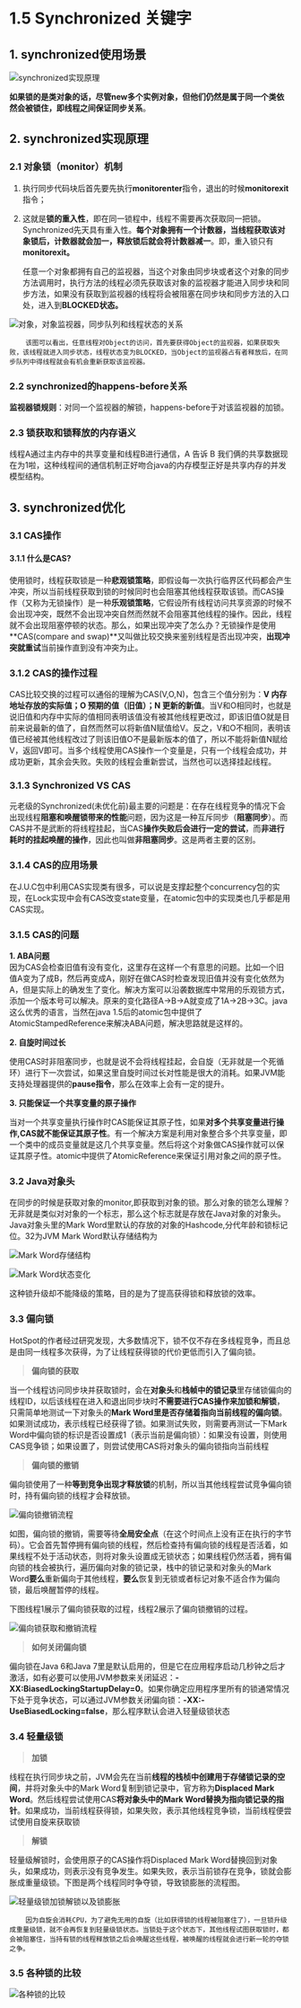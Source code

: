 # 1.5 Synchronized 关键字

## 1. synchronized使用场景

![synchronized&#x5B9E;&#x73B0;&#x539F;&#x7406;](../../.gitbook/assets/image%20%28181%29.png)

**如果锁的是类对象的话，尽管new多个实例对象，但他们仍然是属于同一个类依然会被锁住，即线程之间保证同步关系**。

## 2. synchronized实现原理

### 2.1 对象锁（monitor）机制

1. 执行同步代码块后首先要先执行**monitorenter**指令，退出的时候**monitorexit**指令；
2.  这就是**锁的重入性**，即在同一锁程中，线程不需要再次获取同一把锁。Synchronized先天具有重入性。**每个对象拥有一个计数器，当线程获取该对象锁后，计数器就会加一，释放锁后就会将计数器减一**。即，重入锁只有**monitorexit。**

       任意一个对象都拥有自己的监视器，当这个对象由同步块或者这个对象的同步方法调用时，执行方法的线程必须先获取该对象的监视器才能进入同步块和同步方法，如果没有获取到监视器的线程将会被阻塞在同步块和同步方法的入口处，进入到**BLOCKED状态。**

![&#x5BF9;&#x8C61;&#xFF0C;&#x5BF9;&#x8C61;&#x76D1;&#x89C6;&#x5668;&#xFF0C;&#x540C;&#x6B65;&#x961F;&#x5217;&#x548C;&#x7EBF;&#x7A0B;&#x72B6;&#x6001;&#x7684;&#x5173;&#x7CFB;](../../.gitbook/assets/image%20%28189%29.png)

        该图可以看出，任意线程对Object的访问，首先要获得Object的监视器，如果获取失败，该线程就进入同步状态，线程状态变为BLOCKED，当Object的监视器占有者释放后，在同步队列中得线程就会有机会重新获取该监视器。

### 2.2 synchronized的happens-before关系

 **监视器锁规则**：对同一个监视器的解锁，happens-before于对该监视器的加锁。

### 2.3 锁获取和锁释放的内存语义

 线程A通过主内存中的共享变量和线程B进行通信，A 告诉 B 我们俩的共享数据现在为1啦，这种线程间的通信机制正好吻合java的内存模型正好是共享内存的并发模型结构。

## 3. synchronized优化

### 3.1 CAS操作

#### 3.1.1 什么是CAS?

使用锁时，线程获取锁是一种**悲观锁策略**，即假设每一次执行临界区代码都会产生冲突，所以当前线程获取到锁的时候同时也会阻塞其他线程获取该锁。而CAS操作（又称为无锁操作）是一种**乐观锁策略**，它假设所有线程访问共享资源的时候不会出现冲突，既然不会出现冲突自然而然就不会阻塞其他线程的操作。因此，线程就不会出现阻塞停顿的状态。那么，如果出现冲突了怎么办？无锁操作是使用**CAS\(compare and swap\)**又叫做比较交换来鉴别线程是否出现冲突，**出现冲突就重试**当前操作直到没有冲突为止。

### 3.1.2 CAS的操作过程

CAS比较交换的过程可以通俗的理解为CAS\(V,O,N\)，包含三个值分别为：**V 内存地址存放的实际值；O 预期的值（旧值）；N 更新的新值**。当V和O相同时，也就是说旧值和内存中实际的值相同表明该值没有被其他线程更改过，即该旧值O就是目前来说最新的值了，自然而然可以将新值N赋值给V。反之，V和O不相同，表明该值已经被其他线程改过了则该旧值O不是最新版本的值了，所以不能将新值N赋给V，返回V即可。当多个线程使用CAS操作一个变量是，只有一个线程会成功，并成功更新，其余会失败。失败的线程会重新尝试，当然也可以选择挂起线程。

###  3.1.3 Synchronized VS CAS

元老级的Synchronized\(未优化前\)最主要的问题是：在存在线程竞争的情况下会出现线程**阻塞和唤醒锁带来的性能**问题，因为这是一种互斥同步（**阻塞同步**）。而CAS并不是武断的将线程挂起，当CAS**操作失败后会进行一定的尝试**，而**非进行耗时的挂起唤醒的操作**，因此也叫做**非阻塞同步**。这是两者主要的区别。

### 3.1.4 CAS的应用场景

在J.U.C包中利用CAS实现类有很多，可以说是支撑起整个concurrency包的实现，在Lock实现中会有CAS改变state变量，在atomic包中的实现类也几乎都是用CAS实现。

### 3.1.5 CAS的问题

**1. ABA问题**  
 因为CAS会检查旧值有没有变化，这里存在这样一个有意思的问题。比如一个旧值A变为了成B，然后再变成A，刚好在做CAS时检查发现旧值并没有变化依然为A，但是实际上的确发生了变化。解决方案可以沿袭数据库中常用的乐观锁方式，添加一个版本号可以解决。原来的变化路径A-&gt;B-&gt;A就变成了1A-&gt;2B-&gt;3C。java这么优秀的语言，当然在java 1.5后的atomic包中提供了AtomicStampedReference来解决ABA问题，解决思路就是这样的。

**2. 自旋时间过长**

使用CAS时非阻塞同步，也就是说不会将线程挂起，会自旋（无非就是一个死循环）进行下一次尝试，如果这里自旋时间过长对性能是很大的消耗。如果JVM能支持处理器提供的**pause指令**，那么在效率上会有一定的提升。

**3. 只能保证一个共享变量的原子操作**

当对一个共享变量执行操作时CAS能保证其原子性，如果**对多个共享变量进行操作,CAS就不能保证其原子性**。有一个解决方案是利用对象整合多个共享变量，即一个类中的成员变量就是这几个共享变量。然后将这个对象做CAS操作就可以保证其原子性。atomic中提供了AtomicReference来保证引用对象之间的原子性。

### 3.2 Java对象头

在同步的时候是获取对象的monitor,即获取到对象的锁。那么对象的锁怎么理解？无非就是类似对对象的一个标志，那么这个标志就是存放在Java对象的对象头。Java对象头里的Mark Word里默认的存放的对象的Hashcode,分代年龄和锁标记位。32为JVM Mark Word默认存储结构为

![Mark Word&#x5B58;&#x50A8;&#x7ED3;&#x6784;](../../.gitbook/assets/image%20%28204%29.png)

![Mark Word&#x72B6;&#x6001;&#x53D8;&#x5316;](../../.gitbook/assets/image%20%283%29.png)

 这种锁升级却不能降级的策略，目的是为了提高获得锁和释放锁的效率。

### 3.3 偏向锁

HotSpot的作者经过研究发现，大多数情况下，锁不仅不存在多线程竞争，而且总是由同一线程多次获得，为了让线程获得锁的代价更低而引入了偏向锁。

> **偏向锁的获取**

当一个线程访问同步块并获取锁时，会在**对象头**和**栈帧中的锁记录**里存储锁偏向的线程ID，以后该线程在进入和退出同步块时**不需要进行CAS操作来加锁和解锁**，只需简单地测试一下对象头的**Mark Word里是否存储着指向当前线程的偏向锁**。如果测试成功，表示线程已经获得了锁。如果测试失败，则需要再测试一下Mark Word中偏向锁的标识是否设置成1（表示当前是偏向锁）：如果没有设置，则使用CAS竞争锁；如果设置了，则尝试使用CAS将对象头的偏向锁指向当前线程

> **偏向锁的撤销**

偏向锁使用了一种**等到竞争出现才释放锁**的机制，所以当其他线程尝试竞争偏向锁时，持有偏向锁的线程才会释放锁。

![&#x504F;&#x5411;&#x9501;&#x64A4;&#x9500;&#x6D41;&#x7A0B;](../../.gitbook/assets/image%20%2842%29.png)

 如图，偏向锁的撤销，需要等待**全局安全点**（在这个时间点上没有正在执行的字节码）。它会首先暂停拥有偏向锁的线程，然后检查持有偏向锁的线程是否活着，如果线程不处于活动状态，则将对象头设置成无锁状态；如果线程仍然活着，拥有偏向锁的栈会被执行，遍历偏向对象的锁记录，栈中的锁记录和对象头的Mark Word**要么**重新偏向于其他线程，**要么**恢复到无锁或者标记对象不适合作为偏向锁，最后唤醒暂停的线程。

下图线程1展示了偏向锁获取的过程，线程2展示了偏向锁撤销的过程。

![&#x504F;&#x5411;&#x9501;&#x83B7;&#x53D6;&#x548C;&#x64A4;&#x9500;&#x6D41;&#x7A0B;](../../.gitbook/assets/image%20%28254%29.png)

> **如何关闭偏向锁**

偏向锁在Java 6和Java 7里是默认启用的，但是它在应用程序启动几秒钟之后才激活，如有必要可以使用JVM参数来关闭延迟：**-XX:BiasedLockingStartupDelay=0**。如果你确定应用程序里所有的锁通常情况下处于竞争状态，可以通过JVM参数关闭偏向锁：**-XX:-UseBiasedLocking=false**，那么程序默认会进入轻量级锁状态

### 3.4 轻量级锁

> **加锁**

线程在执行同步块之前，JVM会先在当前**线程的栈桢中创建用于存储锁记录的空间**，并将对象头中的Mark Word复制到锁记录中，官方称为**Displaced Mark Word**。然后线程尝试使用CAS**将对象头中的Mark Word替换为指向锁记录的指针**。如果成功，当前线程获得锁，如果失败，表示其他线程竞争锁，当前线程便尝试使用自旋来获取锁

> **解锁**

轻量级解锁时，会使用原子的CAS操作将Displaced Mark Word替换回到对象头，如果成功，则表示没有竞争发生。如果失败，表示当前锁存在竞争，锁就会膨胀成重量级锁。下图是两个线程同时争夺锁，导致锁膨胀的流程图。

![&#x8F7B;&#x91CF;&#x7EA7;&#x9501;&#x52A0;&#x9501;&#x89E3;&#x9501;&#x4EE5;&#x53CA;&#x9501;&#x81A8;&#x80C0;](../../.gitbook/assets/image%20%28124%29.png)

        因为自旋会消耗CPU，为了避免无用的自旋（比如获得锁的线程被阻塞住了），一旦锁升级成重量级锁，就不会再恢复到轻量级锁状态。当锁处于这个状态下，其他线程试图获取锁时，都会被阻塞住，当持有锁的线程释放锁之后会唤醒这些线程，被唤醒的线程就会进行新一轮的夺锁之争。

### 3.5 各种锁的比较

![&#x5404;&#x79CD;&#x9501;&#x7684;&#x6BD4;&#x8F83;](../../.gitbook/assets/image%20%28259%29.png)



